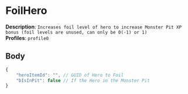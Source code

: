 # FoilHero

**Description**: `Increases foil level of hero to increase Monster Pit XP bonus (foil levels are unused, can only be 0(-1) or 1)` \
**Profiles**: `profile0`

## Body

```js
{
    "heroItemId": "", // GUID of Hero to Foil
    "bIsInPit": false // If the Hero in the Monster Pit
}
```
